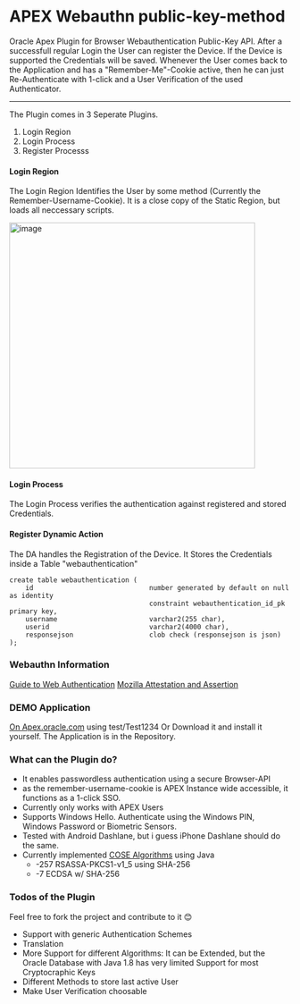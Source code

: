 # APEX Webauthn public-key-method
Oracle Apex Plugin for Browser Webauthentication Public-Key API.
After a successfull regular Login the User can register the Device. If the Device is supported the Credentials will be saved.
Whenever the User comes back to the Application and has a "Remember-Me"-Cookie active, then he can just Re-Authenticate with 1-click and a User Verification of the used Authenticator.

---------------------------------------------------------------
The Plugin comes in 3 Seperate Plugins.
1. Login Region
2. Login Process
3. Register Processs

#### Login Region
The Login Region Identifies the User by some method (Currently the Remember-Username-Cookie).
It is a close copy of the Static Region, but loads all neccessary scripts.

<img width="440" alt="image" src="https://user-images.githubusercontent.com/26186939/154468717-1afa2213-38a9-45a9-a452-264642eb8854.png">

#### Login Process
The Login Process verifies the authentication against registered and stored Credentials.

#### Register Dynamic Action
The DA handles the Registration of the Device. It Stores the Credentials inside a Table "webauthentication"

```
create table webauthentication (
    id                             number generated by default on null as identity 
                                   constraint webauthentication_id_pk primary key,
    username                       varchar2(255 char),
    userid                         varchar2(4000 char),
    responsejson                   clob check (responsejson is json)
);
```

### Webauthn Information
[Guide to Web Authentication](https://webauthn.guide/)
[Mozilla Attestation and Assertion](https://developer.mozilla.org/en-US/docs/Web/API/Web_Authentication_API/Attestation_and_Assertion)

### DEMO Application
[On Apex.oracle.com](https://apex.oracle.com/pls/apex/f?p=91879:home)
using test/Test1234
Or Download it and install it yourself. The Application is in the Repository.

### What can the Plugin do?
- It enables passwordless authentication using a secure Browser-API
- as the remember-username-cookie is APEX Instance wide accessible, it functions as a 1-click SSO.
- Currently only works with APEX Users
- Supports Windows Hello. Authenticate using the Windows PIN, Windows Password or Biometric Sensors.
- Tested with Android Dashlane, but i guess iPhone Dashlane should do the same.
- Currently implemented [COSE Algorithms](https://www.iana.org/assignments/cose/cose.xhtml) using Java
  - -257  RSASSA-PKCS1-v1_5 using SHA-256
  - -7    ECDSA w/ SHA-256

### Todos of the Plugin
Feel free to fork the project and contribute to it 😊
- Support with generic Authentication Schemes
- Translation
- More Support for different Algorithms: It can be Extended, but the Oracle Database with Java 1.8 has very limited Support for most Cryptocraphic Keys
- Different Methods to store last active User
- Make User Verification choosable 
